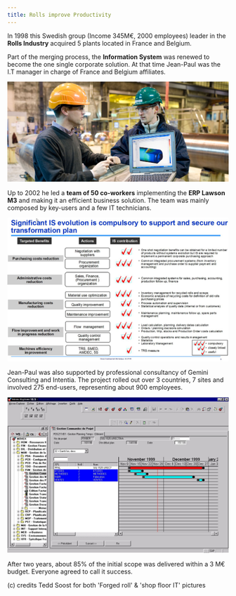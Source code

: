 ```yaml
---
title: Rolls improve Productivity
---
```



In 1998 this Swedish group (Income 345M€, 2000 employees) leader in the **Rolls Industry** acquired 5 plants located in France and Belgium.

Part of the merging process, the **Information System** was renewed to become the  one single corporate solution. At that time Jean-Paul was the I.T manager in charge of France and Belgium affiliates.

![Steel Industry, Swedish roll maker, plant FR](assets/img/mission/proj-1/ShopfloorIT.jpg)

Up to 2002 he led a **team of 50 co-workers** implementing the **ERP Lawson M3** and making it an efficient business solution. The team was mainly composed by key-users and a few IT technicians.

![Steel Industry, Swedish roll maker, Investment case](assets/img/mission/proj-1/InvestCase.jpg)

Jean-Paul was also supported by professional consultancy of Gemini Consulting and Intentia. The project rolled out over 3 countries, 7 sites and involved 275 end-users, representing about 900 employees.

![Steel Industry, Swedish roll maker](assets/img/mission/proj-1/MovexExplorer.jpg)

After two years, about 85% of the initial scope was delivered within a 3 M€ budget.
Everyone agreed to call it success.


(c) credits Tedd Soost for both 'Forged roll' & 'shop floor IT' pictures
